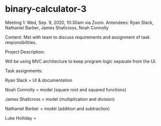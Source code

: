 # binary-calculator-3

Meeting 1:
Wed, Sep. 9, 2020, 10:30am via Zoom.
Antendees: Ryan Slack, Nathaniel Barber, James Shallcross, Noah Connolly

Content: Met with team to discuss requirements and assignment of task responsibilities.

Project Description:

Will be using MVC architecture to keep program logic separate from the UI.

Task assignments:

Ryan Slack = UI & documentation

Noah Connolly = model (square root and squared functions)

James Shallcross = model (multiplication and division)

Nathaniel Barber = model (addition and subtraction)

Luke Holliday = 
